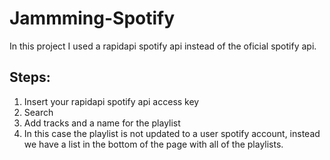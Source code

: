 # Jammming-Spotify

In this project I used a rapidapi spotify api instead of the oficial spotify api.

## Steps:
1. Insert your rapidapi spotify api access key
2. Search
3. Add tracks and a name for the playlist
4. In this case the playlist is not updated to a user spotify account, instead we have a list in the bottom of the page with all of the playlists.